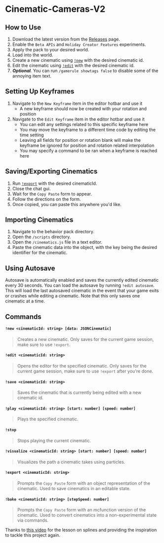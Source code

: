 # Cinematic-Cameras-V2

## How to Use
1. Download the latest version from the [Releases](https://github.com/MajestikButter/Cinematic-Cameras-V2/releases) page.
2. Enable the `Beta APIs` and `Holiday Creator Features` experiments.
3. Apply the pack to your desired world.
4. Load into the world.
5. Create a new cinematic using [`!new`](#new-cinematicid-string-data-jsoncinematic) with the desired cinematic id.
6. Edit the cinematic using [`!edit`](#edit-cinematicid-string) with the desired cinematic id.
7. ***Optional***. You can run `/gamerule showtags false` to disable some of the annoying item text.

## Setting Up Keyframes
1. Navigate to the `New Keyframe` item in the editor hotbar and use it
    - A new keyframe should now be created with your rotation and position
3. Navigate to the `Edit Keyframe` item in the editor hotbar and use it
    - You can edit any settings related to this specific keyframe here
    - You may move the keyframe to a different time code by editing the time setting
    - Leaving all fields for position or rotation blank will make the keyframe be ignored for position and rotation related interpolation
    - You may specify a command to be ran when a keyframe is reached here

## Saving/Exporting Cinematics
1. Run [`!export`](#export-cinematicid-string) with the desired cinematicId.
2. Close the chat gui.
3. Wait for the `Copy Paste` form to appear.
4. Follow the directions on the form.
5. Once copied, you can paste this anywhere you'd like.


## Importing Cinematics
1. Navigate to the behavior pack directory.
2. Open the `/scripts` directory.
3. Open the `/cinematics.js` file in a text editor.
4. Paste the cinematic data into the object, with the key being the desired identifier for the cinematic.

## Using Autosave
Autosave is automatically enabled and saves the currently edited cinematic every 30 seconds.
You can load the autosave by running `!edit autosave`. This will load the last autosaved cinematic in the event that
your game exits or crashes while editing a cinematic.
Note that this only saves one cinematic at a time.


## Commands
#### `!new <cinematicId: string> [data: JSONCinematic]`
> Creates a new cinematic. Only saves for the current game session, make sure to use `!export`.

#### `!edit <cinematicId: string>`
> Opens the editor for the specified cinematic. Only saves for the current game session, make sure to use `!export` after you're done.

#### `!save <cinematicId: string>`
> Saves the cinematic that is currently being edited with a new cinematic id.

#### `!play <cinematicId: string> [start: number] [speed: number]`
> Plays the specified cinematic. 

#### `!stop`
> Stops playing the current cinematic.

#### `!visualize <cinematicId: string> [start: number] [speed: number]`
> Visualizes the path a cinematic takes using particles.

#### `!export <cinematicId: string>`
> Prompts the `Copy Paste` form with an object representation of the cinematic. Used to save cinematics in an editable state.

#### `!bake <cinematicId: string> [stepSpeed: number]`
> Prompts the `Copy Paste` form with an mcfunction version of the cinematic. Used to convert cinematics into a non-experimental state via commands.

Thanks to [this video](https://www.youtube.com/watch?v=jvPPXbo87ds) for the lesson on splines and providing the inspiration to tackle this project again.
